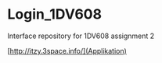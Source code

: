 # Login_1DV608
Interface repository for 1DV608 assignment 2

[http://itzy.3space.info/](Applikation)

